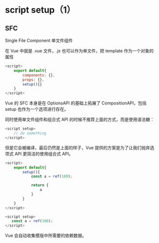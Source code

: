# script setup（1）

## SFC

Single File Component 单文件组件

在 Vue 中就是 .vue 文件，.js 也可以作为单文件，把 template 作为一个对象的属性

```js
<script>
    export default{
        components: {},
        props: {},
        setup(){}
    }
</script>
```

Vue 的 SFC 本身是在 OptionsAPI 的基础上拓展了 CompositionAPI，包括 setup 也作为一个选项进行存在。

同时使用单文件组件和组合式 API 的时候不推荐上面的方式，而是使用语法糖：

```js
<script setup>
    // do something
</script>
```

但是它会被编译，最后仍然是上面的样子，Vue 提供的方案是为了让我们抛弃选项式 API 更简洁的使用组合式 API。

```js
<script>
    export default{
        setup(){
            const a = ref(100);

            return {
                a
            }
        }
    }
</script>
```

```js
<script setup>
   const a = ref(100);
</script>
```

Vue 会自动收集模版中所需要的依赖数据。

